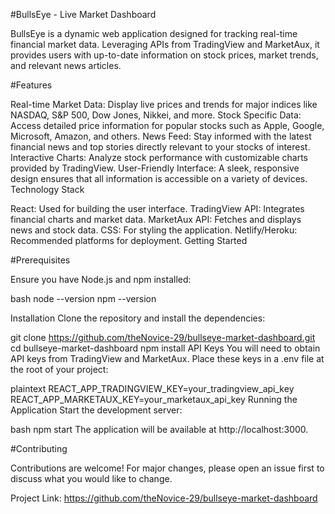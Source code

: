 #BullsEye - Live Market Dashboard

BullsEye is a dynamic web application designed for tracking real-time financial market data. Leveraging APIs from TradingView and MarketAux, it provides users with up-to-date information on stock prices, market trends, and relevant news articles.

#Features

Real-time Market Data: Display live prices and trends for major indices like NASDAQ, S&P 500, Dow Jones, Nikkei, and more.
Stock Specific Data: Access detailed price information for popular stocks such as Apple, Google, Microsoft, Amazon, and others.
News Feed: Stay informed with the latest financial news and top stories directly relevant to your stocks of interest.
Interactive Charts: Analyze stock performance with customizable charts provided by TradingView.
User-Friendly Interface: A sleek, responsive design ensures that all information is accessible on a variety of devices.
Technology Stack

React: Used for building the user interface.
TradingView API: Integrates financial charts and market data.
MarketAux API: Fetches and displays news and stock data.
CSS: For styling the application.
Netlify/Heroku: Recommended platforms for deployment.
Getting Started

#Prerequisites

Ensure you have Node.js and npm installed:

bash
node --version
npm --version

Installation
Clone the repository and install the dependencies:


git clone https://github.com/theNovice-29/bullseye-market-dashboard.git
cd bullseye-market-dashboard
npm install
API Keys
You will need to obtain API keys from TradingView and MarketAux. Place these keys in a .env file at the root of your project:

plaintext
REACT_APP_TRADINGVIEW_KEY=your_tradingview_api_key
REACT_APP_MARKETAUX_KEY=your_marketaux_api_key
Running the Application
Start the development server:

bash
npm start
The application will be available at http://localhost:3000.


#Contributing

Contributions are welcome! For major changes, please open an issue first to discuss what you would like to change.


Project Link: https://github.com/theNovice-29/bullseye-market-dashboard
